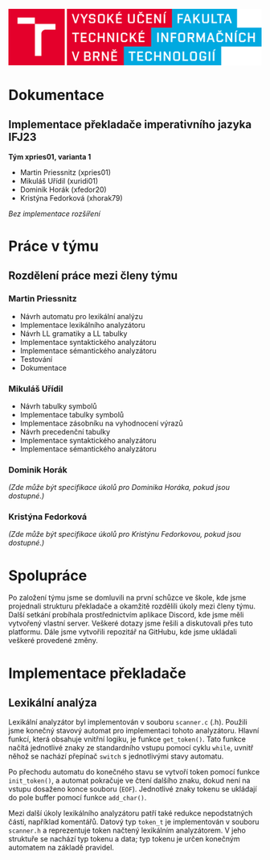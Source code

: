 
![](logofit.png)

# Dokumentace

## Implementace překladače imperativního jazyka IFJ23

**Tým xpries01, varianta 1**

- Martin Priessnitz (xpries01)  
- Mikuláš Uřídil (xuridi01)  
- Dominik Horák (xfedor20)  
- Kristýna Fedorková (xhorak79)  

*Bez implementace rozšíření*

# Práce v týmu

## Rozdělení práce mezi členy týmu

### Martin Priessnitz

- Návrh automatu pro lexikální analýzu
- Implementace lexikálního analyzátoru
- Návrh LL gramatiky a LL tabulky
- Implementace syntaktického analyzátoru
- Implementace sémantického analyzátoru
- Testování
- Dokumentace

### Mikuláš Uřídil

- Návrh tabulky symbolů
- Implementace tabulky symbolů
- Implementace zásobníku na vyhodnocení výrazů
- Návrh precedenční tabulky
- Implementace syntaktického analyzátoru
- Implementace sémantického analyzátoru

### Dominik Horák

*(Zde může být specifikace úkolů pro Dominika Horáka, pokud jsou dostupné.)*

### Kristýna Fedorková

*(Zde může být specifikace úkolů pro Kristýnu Fedorkovou, pokud jsou dostupné.)*

# Spolupráce

Po založení týmu jsme se domluvili na první schůzce ve škole, kde jsme projednali strukturu překladače a okamžitě rozdělili úkoly mezi členy týmu. Další setkání probíhala prostřednictvím aplikace Discord, kde jsme měli vytvořený vlastní server. Veškeré dotazy jsme řešili a diskutovali přes tuto platformu. Dále jsme vytvořili repozitář na GitHubu, kde jsme ukládali veškeré provedené změny.

# Implementace překladače

## Lexikální analýza

Lexikální analyzátor byl implementován v souboru `scanner.c` (.h). Použili jsme konečný stavový automat pro implementaci tohoto analyzátoru. Hlavní funkcí, která obsahuje vnitřní logiku, je funkce `get_token()`. Tato funkce načítá jednotlivé znaky ze standardního vstupu pomocí cyklu `while`, uvnitř něhož se nachází přepínač `switch` s jednotlivými stavy automatu.

Po přechodu automatu do konečného stavu se vytvoří token pomocí funkce `init_token()`, a automat pokračuje ve čtení dalšího znaku, dokud není na vstupu dosaženo konce souboru (`EOF`). Jednotlivé znaky tokenu se ukládají do pole buffer pomocí funkce `add_char()`.

Mezi další úkoly lexikálního analyzátoru patří také redukce nepodstatných částí, například komentářů. Datový typ `token_t` je implementován v souboru `scanner.h` a reprezentuje token načtený lexikálním analyzátorem. V jeho struktuře se nachází typ tokenu a data; typ tokenu je určen konečným automatem na základě pravidel.
